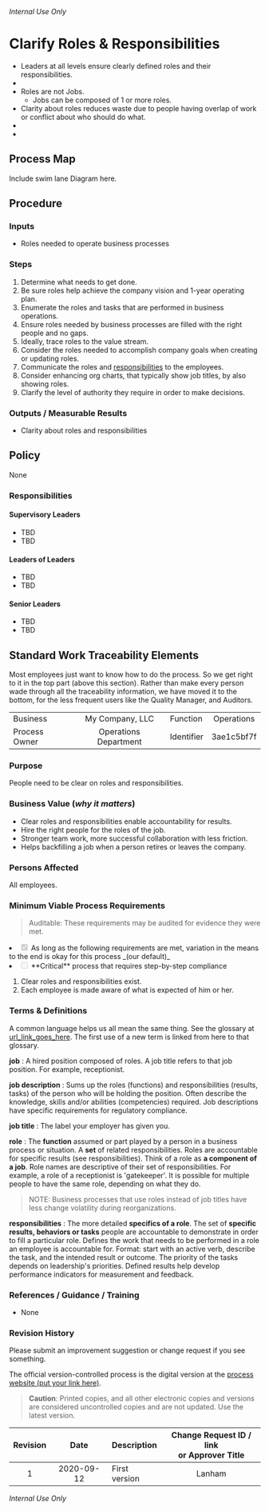 _Internal Use Only_

# Clarify Roles & Responsibilities

* Leaders at all levels ensure clearly defined roles and their responsibilities.
* 
* Roles are not Jobs.
    - Jobs can be composed of 1 or more roles.
* Clarity about roles reduces waste due to people having overlap of work or conflict about who should do what.
* 
* 


## Process Map
Include swim lane Diagram here.

## Procedure

### Inputs
* Roles needed to operate business processes

### Steps
1. Determine what needs to get done. 
1. Be sure roles help achieve the company vision and 1-year operating plan.
1. Enumerate the roles and tasks that are performed in business operations.
1. Ensure roles needed by business processes are filled with the right people and no gaps.
1. Ideally, trace roles to the value stream.
1. Consider the roles needed to accomplish company goals when creating or updating roles.
1. Communicate the roles and [responsibilities](#responsibilities) to the employees.
1. Consider enhancing org charts, that typically show job titles, by also showing roles. 
1. Clarify the level of authority they require in order to make decisions.

### Outputs / Measurable Results
* Clarity about roles and responsibilities

## Policy
None

### Responsibilities

#### Supervisory Leaders
* TBD
* TBD

#### Leaders of Leaders
* TBD
* TBD

#### Senior Leaders
* TBD
* TBD

## Standard Work Traceability Elements
Most employees just want to know how to do the process. 
So we get right to it in the top part (above this section).
Rather than make every person wade through all the traceability information, we have moved it to the bottom, for the less frequent users like the Quality Manager, and Auditors.

|  |  |  |  |
|:---------|:---------------:|:---------|:----------:|
| Business | My Company, LLC | Function | Operations |
| Process Owner | Operations Department | Identifier | 3ae1c5bf7f |

<!-- Copy the title to inside the quotes on line 10 of create_id.py and run python create_id.py in terminal. Copy the short ID to the identifier field in the preceding table. -->

### Purpose
People need to be clear on roles and responsibilities.

### Business Value (_why it matters_)
* Clear roles and responsibilities enable accountability for results.
* Hire the right people for the roles of the job.
* Stronger team work, more successful collaboration with less friction.
* Helps backfilling a job when a person retires or leaves the company.

### Persons Affected
All employees.

### Minimum Viable Process Requirements
>Auditable: These requirements may be audited for evidence they were met.

<li><input type="checkbox" checked disabled> As long as the following requirements are met, variation in the means to the end is okay for this process _(our default)_</li>
<li><input type="checkbox" disabled> **Critical** process that requires step-by-step compliance</li>

1. Clear roles and responsibilities exist.
2. Each employee is made aware of what is expected of him or her.

### Terms & Definitions
A common language helps us all mean the same thing.
See the glossary at [url_link_goes_here](https://google.com). 
The first use of a new term is linked from here to that glossary.

**job**
:   A hired position composed of roles. A job title refers to that job position. For example, receptionist.

**job description**
:   Sums up the roles (functions) and responsibilities (results, tasks) of the person who will be holding the position.
Often describe the knowledge, skills and/or abilities (competencies) required.
Job descriptions have specific requirements for regulatory compliance.

**job title**
:   The label your employer has given you.

**role**
:   The **function** assumed or part played by a person in a business process or situation.
A **set** of related responsibilities.
Roles are accountable for specific results (see responsibilities).
Think of a role as **a component of a job**.
Role names are descriptive of their set of responsibilities.
For example, a role of a receptionist is 'gatekeeper'.
It is possible for multiple people to have the same role, depending on what they do.

>NOTE: Business processes that use roles instead of job titles have less change volatility during reorganizations.

<a name="responsibilities"></a>
**responsibilities**
:   The more detailed **specifics of a role**. 
The set of **specific results, behaviors or tasks** people are accountable to demonstrate in order to fill a particular role.
Defines the work that needs to be performed in a role an employee is accountable for.
Format: start with an active verb, describe the task, and the intended result or outcome.
The priority of the tasks depends on leadership's priorities.
Defined results help develop performance indicators for measurement and feedback.

### References / Guidance / Training
* None

### Revision History
Please submit an improvement suggestion or change request if you see something.

The official version-controlled process is the digital version at the [process website (put your link here)](https://google.com). 

>**Caution**: Printed copies, and all other electronic copies and versions are considered uncontrolled copies and are not updated. Use the latest version.

| Revision | Date | Description | Change Request ID / link </br> or Approver Title |
|:----:|:---------:|:----------------------|:------:|
| 1 | 2020-09-12 | First version | Lanham |

_Internal Use Only_


